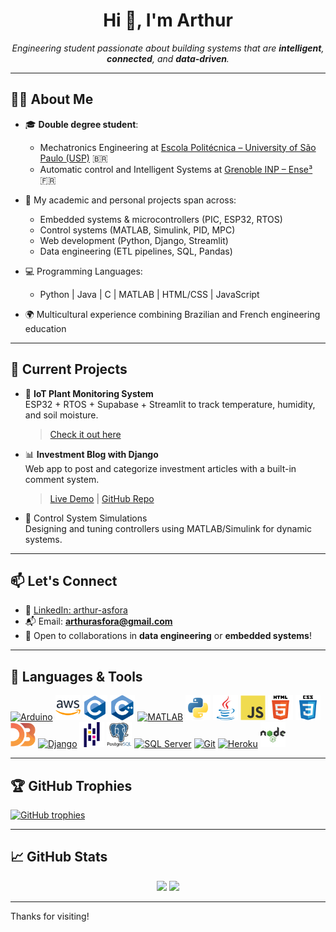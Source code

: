 <h1 align="center">Hi 👋, I'm Arthur</h1>

<p align="center">
  <em>Engineering student passionate about building systems that are <strong>intelligent</strong>, <strong>connected</strong>, and <strong>data-driven</strong>.</em>
</p>

---

## 🧑‍🎓 About Me

- 🎓 **Double degree student**:
  - Mechatronics Engineering at [Escola Politécnica – University of São Paulo (USP)](https://www.poli.usp.br) 🇧🇷  
  - Automatic control and Intelligent Systems at [Grenoble INP – Ense³](https://ense3.grenoble-inp.fr/) 🇫🇷

- 🔧 My academic and personal projects span across:
  - Embedded systems & microcontrollers (PIC, ESP32, RTOS)
  - Control systems (MATLAB, Simulink, PID, MPC)
  - Web development (Python, Django, Streamlit)
  - Data engineering (ETL pipelines, SQL, Pandas)

- 💻 Programming Languages:
  - Python | Java | C | MATLAB | HTML/CSS | JavaScript

- 🌍 Multicultural experience combining Brazilian and French engineering education

---

## 🔭 Current Projects

- 🌿 **IoT Plant Monitoring System**  
  ESP32 + RTOS + Supabase + Streamlit to track temperature, humidity, and soil moisture.  
  > [Check it out here](https://github.com/asforaarthur/pmr3402_projeto_planta)

- 📊 **Investment Blog with Django**  
  Web app to post and categorize investment articles with a built-in comment system.  
  > [Live Demo](https://investmentsite.onrender.com) | [GitHub Repo](https://github.com/asforaarthur/investmentsite)

- 🧪 Control System Simulations  
  Designing and tuning controllers using MATLAB/Simulink for dynamic systems.

---

## 📫 Let's Connect

- 💼 [LinkedIn: arthur-asfora](https://www.linkedin.com/in/arthur-asfora)  
- 📬 Email: **arthurasfora@gmail.com**  
- 🤝 Open to collaborations in **data engineering** or **embedded systems**!

---

## 🧰 Languages & Tools

<p align="left">
  <a href="https://www.arduino.cc/" target="_blank"><img src="https://cdn.worldvectorlogo.com/logos/arduino-1.svg" alt="Arduino" width="40" height="40"/></a>
  <a href="https://aws.amazon.com" target="_blank"><img src="https://raw.githubusercontent.com/devicons/devicon/master/icons/amazonwebservices/amazonwebservices-original-wordmark.svg" alt="AWS" width="40" height="40"/></a>
  <a href="https://www.cprogramming.com/" target="_blank"><img src="https://raw.githubusercontent.com/devicons/devicon/master/icons/c/c-original.svg" alt="C" width="40" height="40"/></a>
  <a href="https://www.w3schools.com/cpp/" target="_blank"><img src="https://raw.githubusercontent.com/devicons/devicon/master/icons/cplusplus/cplusplus-original.svg" alt="C++" width="40" height="40"/></a>
  <a href="https://www.mathworks.com/" target="_blank"><img src="https://upload.wikimedia.org/wikipedia/commons/2/21/Matlab_Logo.png" alt="MATLAB" width="40" height="40"/></a>
  <a href="https://www.python.org" target="_blank"><img src="https://raw.githubusercontent.com/devicons/devicon/master/icons/python/python-original.svg" alt="Python" width="40" height="40"/></a>
  <a href="https://www.java.com" target="_blank"><img src="https://raw.githubusercontent.com/devicons/devicon/master/icons/java/java-original.svg" alt="Java" width="40" height="40"/></a>
  <a href="https://developer.mozilla.org/en-US/docs/Web/JavaScript" target="_blank"><img src="https://raw.githubusercontent.com/devicons/devicon/master/icons/javascript/javascript-original.svg" alt="JavaScript" width="40" height="40"/></a>
  <a href="https://www.w3schools.com/html/" target="_blank"><img src="https://raw.githubusercontent.com/devicons/devicon/master/icons/html5/html5-original-wordmark.svg" alt="HTML5" width="40" height="40"/></a>
  <a href="https://www.w3schools.com/css/" target="_blank"><img src="https://raw.githubusercontent.com/devicons/devicon/master/icons/css3/css3-original-wordmark.svg" alt="CSS3" width="40" height="40"/></a>
  <a href="https://d3js.org/" target="_blank"><img src="https://raw.githubusercontent.com/devicons/devicon/master/icons/d3js/d3js-original.svg" alt="D3.js" width="40" height="40"/></a>
  <a href="https://www.djangoproject.com/" target="_blank"><img src="https://cdn.worldvectorlogo.com/logos/django.svg" alt="Django" width="40" height="40"/></a>
  <a href="https://pandas.pydata.org/" target="_blank"><img src="https://raw.githubusercontent.com/devicons/devicon/master/icons/pandas/pandas-original.svg" alt="Pandas" width="40" height="40"/></a>
  <a href="https://www.postgresql.org/" target="_blank"><img src="https://raw.githubusercontent.com/devicons/devicon/master/icons/postgresql/postgresql-original-wordmark.svg" alt="PostgreSQL" width="40" height="40"/></a>
  <a href="https://www.microsoft.com/en-us/sql-server" target="_blank"><img src="https://www.svgrepo.com/show/303229/microsoft-sql-server-logo.svg" alt="SQL Server" width="40" height="40"/></a>
  <a href="https://git-scm.com/" target="_blank"><img src="https://www.vectorlogo.zone/logos/git-scm/git-scm-icon.svg" alt="Git" width="40" height="40"/></a>
  <a href="https://heroku.com" target="_blank"><img src="https://www.vectorlogo.zone/logos/heroku/heroku-icon.svg" alt="Heroku" width="40" height="40"/></a>
  <a href="https://nodejs.org" target="_blank"><img src="https://raw.githubusercontent.com/devicons/devicon/master/icons/nodejs/nodejs-original-wordmark.svg" alt="Node.js" width="40" height="40"/></a>
</p>

---

## 🏆 GitHub Trophies

<p align="left">
  <a href="https://github.com/ryo-ma/github-profile-trophy"><img src="https://github-profile-trophy.vercel.app/?username=asforaarthur&theme=onestar" alt="GitHub trophies"/></a>
</p>

---

## 📈 GitHub Stats

<p align="center">
  <img height="170em" src="https://github-readme-stats.vercel.app/api?username=asforaarthur&show_icons=true&theme=github_dark&hide_title=true"/>
  <img height="170em" src="https://github-readme-stats.vercel.app/api/top-langs/?username=asforaarthur&layout=compact&theme=github_dark"/>
</p>

---

Thanks for visiting!

